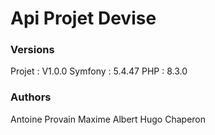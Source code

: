 # Api Projet Devise


### Versions
Projet : V1.0.0
Symfony : 5.4.47
PHP : 8.3.0

### Authors
Antoine Provain
Maxime Albert
Hugo Chaperon
